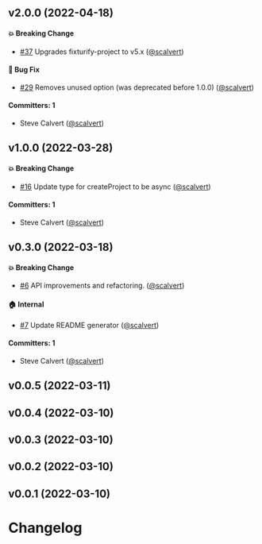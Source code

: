 


## v2.0.0 (2022-04-18)

#### :boom: Breaking Change
* [#37](https://github.com/scalvert/bin-tester/pull/37) Upgrades fixturify-project to v5.x ([@scalvert](https://github.com/scalvert))

#### :bug: Bug Fix
* [#29](https://github.com/scalvert/bin-tester/pull/29) Removes unused option (was deprecated before 1.0.0) ([@scalvert](https://github.com/scalvert))

#### Committers: 1
- Steve Calvert ([@scalvert](https://github.com/scalvert))


## v1.0.0 (2022-03-28)

#### :boom: Breaking Change
* [#16](https://github.com/scalvert/bin-tester/pull/16) Update type for createProject to be async ([@scalvert](https://github.com/scalvert))

#### Committers: 1
- Steve Calvert ([@scalvert](https://github.com/scalvert))


## v0.3.0 (2022-03-18)

#### :boom: Breaking Change
* [#6](https://github.com/scalvert/bin-tester/pull/6) API improvements and refactoring. ([@scalvert](https://github.com/scalvert))

#### :house: Internal
* [#7](https://github.com/scalvert/bin-tester/pull/7) Update README generator ([@scalvert](https://github.com/scalvert))

#### Committers: 1
- Steve Calvert ([@scalvert](https://github.com/scalvert))


## v0.0.5 (2022-03-11)


## v0.0.4 (2022-03-10)


## v0.0.3 (2022-03-10)


## v0.0.2 (2022-03-10)


## v0.0.1 (2022-03-10)


# Changelog
